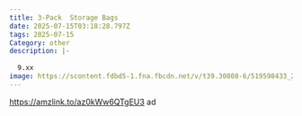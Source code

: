 ```yaml
---
title: 3-Pack  Storage Bags
date: 2025-07-15T03:18:28.797Z
tags: 2025-07-15
Category: other
description: |-
  
  9.xx
image: https://scontent.fdbd5-1.fna.fbcdn.net/v/t39.30808-6/519598433_2447935845571738_1570089464965232309_n.jpg?stp=dst-jpg_s600x600_tt6&_nc_cat=110&ccb=1-7&_nc_sid=aa7b47&_nc_ohc=bxPECnGxxaYQ7kNvwE5Bnhd&_nc_oc=AdmheDYgkzswey7A2484mru0VKGi1y7FtLUWclziYKMHOdGdcjMohQUqBMnVvs20NnbwtlJrXt1qsNVC8INzFqkp&_nc_zt=23&_nc_ht=scontent.fdbd5-1.fna&_nc_gid=RLlc2u98Ku5Xl31MGFA0IQ&oh=00_AfTxAe-9cTx98EepFz4MJhwYTh3qm1geBAmWWyRIKsJCrA&oe=687B9484
---
```

https://amzlink.to/az0kWw6QTgEU3   ad